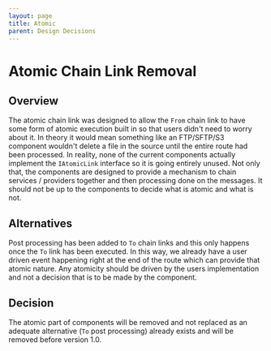 ```yaml
---
layout: page
title: Atomic
parent: Design Decisions
---
```


# Atomic Chain Link Removal
## Overview

The atomic chain link was designed to allow the `From` chain link to have some form of atomic execution built in so that users didn't need to worry about it. In theory it would mean something like an FTP/SFTP/S3 component wouldn't delete a file in the source until the entire route had been processed.
In reality, none of the current components actually implement the `IAtomicLink` interface so it is going entirely unused. Not only that, the components are designed to provide a mechanism to chain services / providers together and then processing done on the messages. It should not be up to the components to decide what is atomic and what is not.

## Alternatives
Post processing has been added to `To` chain links and this only happens once the `To` link has been executed. In this way, we already have a user driven event happening right at the end of the route which can provide that atomic nature. Any atomicity should be driven by the users implementation and not a decision that is to be made by the component.

## Decision
The atomic part of components will be removed and not replaced as an adequate alternative (`To` post processing) already exists and will be removed before version 1.0.
